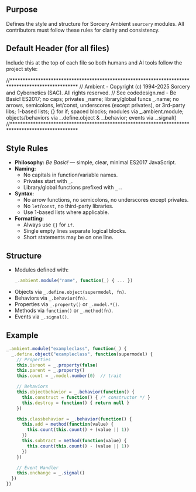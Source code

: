 
## Purpose
Defines the style and structure for Sorcery Ambient `sourcery` modules. All contributors must follow these rules for clarity and consistency.

## Default Header (for all files)
Include this at the top of each file so both humans and AI tools follow the project style:

//**************************************************************************************************
// Ambient - Copyright (c) 1994-2025 Sorcery and Cybernetics (SAC). All rights reserved.
// See codedesign.md - Be Basic! ES2017; no caps; privates _name; library/global funcs _.name; no arrows, semicolons, let/const, underscores (except privates), or 3rd-party libs; 1-based lists; {} for if; spaced blocks; modules via _.ambient.module; objects/behaviors via _.define.object & _.behavior; events via _.signal()
//**************************************************************************************************

## Style Rules
- **Philosophy:** *Be Basic!* — simple, clear, minimal ES2017 JavaScript.
- **Naming:**
  - No capitals in function/variable names.
  - Privates start with `_`.
  - Library/global functions prefixed with `_.`.
- **Syntax:**
  - No arrow functions, no semicolons, no underscores except privates.
  - No `let`/`const`, no third-party libraries.
  - Use 1-based lists where applicable.
- **Formatting:**
  - Always use `{}` for `if`.
  - Single empty lines separate logical blocks.
  - Short statements may be on one line.

## Structure
- Modules defined with:
  ```js
  _.ambient.module("name", function(_) { ... })
  ```
- Objects via `_.define.object(supermodel, fn)`.
- Behaviors via `_.behavior(fn)`.
- Properties via `_.property()` or `_.model.*()`.
- Methods via `function()` or `_.method(fn)`.
- Events via `_.signal()`.


## Example
```javascript
_.ambient.module("exampleclass", function(_) {
  _.define.object("exampleclass", function(supermodel) {
    // Properties
    this.isroot = _.property(false)
    this.parent = _.property()
    this.count = _.model.number(0)  // trait

    // Behaviors
    this.objectbehavior = _.behavior(function() {
      this.construct = function() { /* constructor */ }
      this.destroy = function() { return null }
    })

    this.classbehavior = _.behavior(function() {
      this.add = method(function(value) {
        this.count(this.count() + (value || 1))
      })
      this.subtract = method(function(value) {
        this.count(this.count() - (value || 1))
      })
    })

    // Event Handler
    this.onchange = _.signal()
  })
})
```
